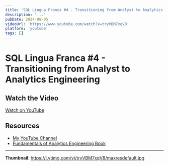 ```yaml
---
title: 'SQL Lingua Franca #4 - Transitioning from Analyst to Analytics Engineering'
description: '...'
pubDate: 2024-08-05
videoUrl: 'https://www.youtube.com/watch?v=tryVBM7xqV8'
platform: 'youtube'
tags: []
---
```


# SQL Lingua Franca #4 - Transitioning from Analyst to Analytics Engineering



## Watch the Video

[Watch on YouTube](https://www.youtube.com/watch?v=tryVBM7xqV8)

## Resources

- [My YouTube Channel](https://www.youtube.com/juanalytics)
- [Fundamentals of Analytics Engineering Book](https://www.amazon.com/author/jmperafan)

---

**Thumbnail**: https://i.ytimg.com/vi/tryVBM7xqV8/maxresdefault.jpg
